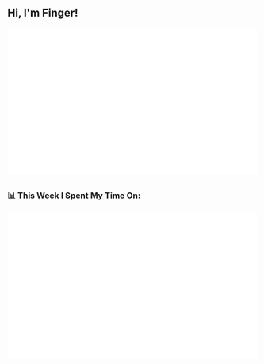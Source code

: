 <h2> Hi, I'm Finger!</h2>

<img align="right" src="https://raw.githubusercontent.com/spianmo/github-stats/master/generated/overview.svg#gh-light-mode-only">

<!-- <img align="right" height="160em" src="https://github-readme-stats-eight-theta.vercel.app/api/top-langs/?username=spianmo&layout=compact&langs_count=8&theme=algolia"/>	 -->
	
```go
package main

type Me struct {
	Name   string
	Job    string
	Code   string
	Skills string
}

func main() {
	me := &Me{
		Name:   "Finger",
		Job:    "Client-side Engineer",
		Code:   "Java, Kotlin, C#, Rust and C++ and Others",
		Skills: "Android, Security, Cross-platform client, NLP, CV, ASR ^o^",
	}
	_ = me
}
```


<h3>📊 This Week I Spent My Time On:</h3>
<img align='right' src="https://raw.githubusercontent.com/spianmo/github-stats/master/generated/languages.svg#gh-light-mode-only">

<!--START_SECTION:waka-->

```txt
Kotlin                         3 hrs 8 mins    ███████████████▒░░░░░░░░░   60.99 %
Python                         42 mins         ███▒░░░░░░░░░░░░░░░░░░░░░   13.65 %
Groovy                         17 mins         █▒░░░░░░░░░░░░░░░░░░░░░░░   05.60 %
Java                           14 mins         █░░░░░░░░░░░░░░░░░░░░░░░░   04.61 %
Gradle                         11 mins         █░░░░░░░░░░░░░░░░░░░░░░░░   03.57 %
```

<!--END_SECTION:waka-->
